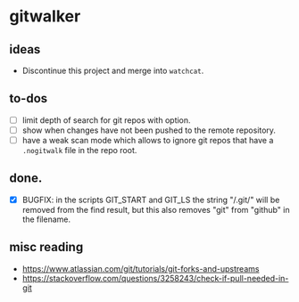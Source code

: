 
# gitwalker

## ideas

 - Discontinue this project and merge into `watchcat`.

## to-dos

 - [ ] limit depth of search for git repos with option.
 - [ ] show when changes have not been pushed to the remote repository.
 - [ ] have a weak scan mode which allows to ignore git repos that have a `.nogitwalk` file in the repo root.

## done.

 - [X] BUGFIX: in the scripts GIT_START and GIT_LS the string "/.git/" will be removed from the find result, but this also removes "git" from "github" in the filename.

## misc reading

 - https://www.atlassian.com/git/tutorials/git-forks-and-upstreams
 - https://stackoverflow.com/questions/3258243/check-if-pull-needed-in-git

